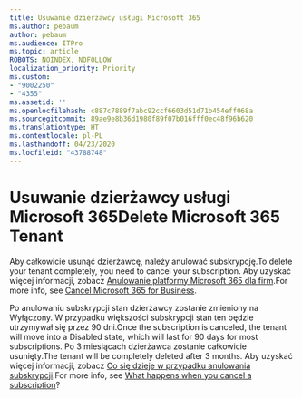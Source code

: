 ```yaml
---
title: Usuwanie dzierżawcy usługi Microsoft 365
ms.author: pebaum
author: pebaum
ms.audience: ITPro
ms.topic: article
ROBOTS: NOINDEX, NOFOLLOW
localization_priority: Priority
ms.custom:
- "9002250"
- "4355"
ms.assetid: ''
ms.openlocfilehash: c887c7889f7abc92ccf6603d51d71b454eff068a
ms.sourcegitcommit: 89ae9e8b36d1980f89f07b016fff0ec48f96b620
ms.translationtype: HT
ms.contentlocale: pl-PL
ms.lasthandoff: 04/23/2020
ms.locfileid: "43788748"
---
```

# <a name="delete-microsoft-365-tenant"></a><span data-ttu-id="d69d1-102">Usuwanie dzierżawcy usługi Microsoft 365</span><span class="sxs-lookup"><span data-stu-id="d69d1-102">Delete Microsoft 365 Tenant</span></span>

<span data-ttu-id="d69d1-103">Aby całkowicie usunąć dzierżawcę, należy anulować subskrypcję.</span><span class="sxs-lookup"><span data-stu-id="d69d1-103">To delete your tenant completely, you need to cancel your subscription.</span></span> <span data-ttu-id="d69d1-104">Aby uzyskać więcej informacji, zobacz [Anulowanie platformy Microsoft 365 dla firm](https://docs.microsoft.com/microsoft-365/commerce/subscriptions/cancel-your-subscription?view=o365-worldwide).</span><span class="sxs-lookup"><span data-stu-id="d69d1-104">For more info, see [Cancel Microsoft 365 for Business](https://docs.microsoft.com/microsoft-365/commerce/subscriptions/cancel-your-subscription?view=o365-worldwide).</span></span> 
 
<span data-ttu-id="d69d1-105">Po anulowaniu subskrypcji stan dzierżawcy zostanie zmieniony na Wyłączony. W przypadku większości subskrypcji stan ten będzie utrzymywał się przez 90 dni.</span><span class="sxs-lookup"><span data-stu-id="d69d1-105">Once the subscription is canceled, the tenant will move into a Disabled state, which will last for 90 days for most subscriptions.</span></span> <span data-ttu-id="d69d1-106">Po 3 miesiącach dzierżawca zostanie całkowicie usunięty.</span><span class="sxs-lookup"><span data-stu-id="d69d1-106">The tenant will be completely deleted after 3 months.</span></span> <span data-ttu-id="d69d1-107">Aby uzyskać więcej informacji, zobacz [Co się dzieje w przypadku anulowania subskrypcji](https://docs.microsoft.com/microsoft-365/commerce/subscriptions/cancel-your-subscription?view=o365-worldwide#what-happens-when-you-cancel-a-subscription).</span><span class="sxs-lookup"><span data-stu-id="d69d1-107">For more info, see [What happens when you cancel a subscription](https://docs.microsoft.com/microsoft-365/commerce/subscriptions/cancel-your-subscription?view=o365-worldwide#what-happens-when-you-cancel-a-subscription)?</span></span>
